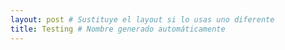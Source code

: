 ```yaml
---
layout: post # Sustituye el layout si lo usas uno diferente
title: Testing # Nombre generado automáticamente
---
```

